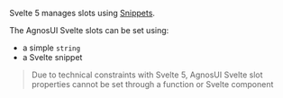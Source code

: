 Svelte 5 manages slots using [Snippets](https://svelte-5-preview.vercel.app/docs/snippets).

The AgnosUI Svelte slots can be set using:

- a simple `string`
- a Svelte snippet

> Due to technical constraints with Svelte 5, AgnosUI Svelte slot properties cannot be set through a function or Svelte component

